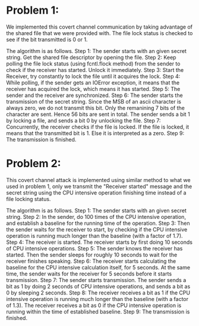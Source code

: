 Problem 1:
==========

We implemented this covert channel communication by taking advantage of the shared file that we were provided with. The file lock status is checked to see if the bit transmitted is 0 or 1.

The algorithm is as follows.
Step 1: The sender starts with an given secret string. Get the shared file descriptor by opening the file.
Step 2: Keep polling the file lock status (using fcntl.flock method) from the sender to check if the receiver has started. Unlock it immediately.
Step 3: Start the Receiver, try constantly to lock the file until it acquires the lock.
Step 4: While polling, if the sender gets an IOError exception, it means that the receiver has acquired the lock, which means it has started.
Step 5: The sender and the receiver are synchronized.
Step 6: The sender starts the transmission of the secret string. Since the MSB of an ascii character is always zero, we do not transmit this bit. Only the remanining 7 bits of the character are sent. Hence 56 bits are sent in total. The sender sends a bit 1 by locking a file, and sends a bit 0 by unlocking the file.
Step 7: Concurrently, the receiver checks if the file is locked. If the file is locked, it means that the transmitted bit is 1. Else it is interpreted as a zero.
Step 9: The transmission is finished.

Problem 2:
==========

This covert channel attack is implemented using similar method to what we used in problem 1, only we transmit the "Receiver started" message and the secret string using the CPU intensive operation finishing time instead of a file locking status.

The algorithm is as follows.
Step 1: The sender starts with an given secret string.
Step 2: In the sender, do 100 times of the CPU intensive operation, and establish a baseline for the running time of the operation.
Step 3: Then the sender waits for the receiver to start, by checking if the CPU intensive operation is running much longer than the baseline (with a factor of 1.7).
Step 4: The receiver is started. The receiver starts by first doing 10 seconds of CPU intensive operations.
Step 5: The sender knows the receiver has started. Then the sender sleeps for roughly 10 seconds to wait for the receiver finishes speaking.
Step 6: The receiver starts calculating the baseline for the CPU intensive calculation itself, for 5 seconds. At the same time, the sender waits for the receiver for 5 seconds before it starts transmission.
Step 7: The sender starts transmission. The sender sends a bit as 1 by doing 2 seconds of CPU intensive operations, and sends a bit as 0 by sleeping 2 seconds.
Step 8: The receiver receives a bit as 1 if the CPU intensive operation is running much longer than the baseline (with a factor of 1.3). The receiver receives a bit as 0 if the CPU intensive operation is running within the time of established baseline.
Step 9: The transmission is finished.

